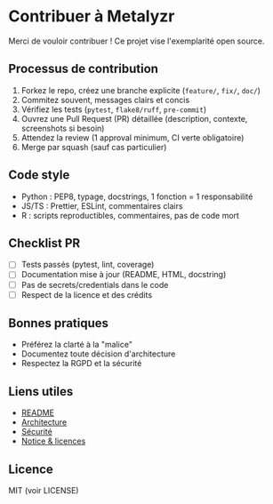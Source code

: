 # Contribuer à Metalyzr

Merci de vouloir contribuer ! Ce projet vise l'exemplarité open source.

## Processus de contribution

1. Forkez le repo, créez une branche explicite (`feature/`, `fix/`, `doc/`)
2. Commitez souvent, messages clairs et concis
3. Vérifiez les tests (`pytest`, `flake8/ruff`, `pre-commit`)
4. Ouvrez une Pull Request (PR) détaillée (description, contexte, screenshots si besoin)
5. Attendez la review (1 approval minimum, CI verte obligatoire)
6. Merge par squash (sauf cas particulier)

## Code style
- Python : PEP8, typage, docstrings, 1 fonction = 1 responsabilité
- JS/TS : Prettier, ESLint, commentaires clairs
- R : scripts reproductibles, commentaires, pas de code mort

## Checklist PR
- [ ] Tests passés (pytest, lint, coverage)
- [ ] Documentation mise à jour (README, HTML, docstring)
- [ ] Pas de secrets/credentials dans le code
- [ ] Respect de la licence et des crédits

## Bonnes pratiques
- Préférez la clarté à la "malice"
- Documentez toute décision d'architecture
- Respectez la RGPD et la sécurité

## Liens utiles
- [README](README.md)
- [Architecture](docs/architecture.html)
- [Sécurité](SECURITY.md)
- [Notice & licences](NOTICE)

## Licence
MIT (voir LICENSE) 